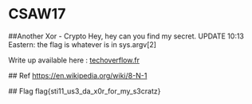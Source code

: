 # CSAW17
##Another Xor - Crypto
Hey, hey can you find my secret.
UPDATE 10:13 Eastern: the flag is whatever is in sys.argv[2]

Write up available here : [techoverflow.fr](http://techoverflow.fr/2017/09/18/another-xor-crypto-csaw17/)

## Ref
https://en.wikipedia.org/wiki/8-N-1

## Flag
flag{sti11_us3_da_x0r_for_my_s3cratz}
